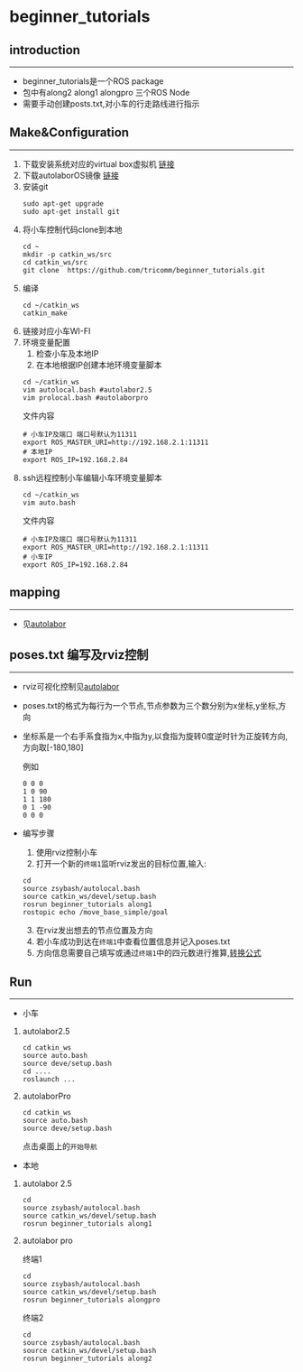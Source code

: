 # beginner_tutorials 
## introduction
---
* beginner_tutorials是一个ROS package
* 包中有along2 along1 alongpro 三个ROS Node
* 需要手动创建posts.txt,对小车的行走路线进行指示

## Make&Configuration
---
1. 下载安装系统对应的virtual box虚拟机 [链接](https://www.virtualbox.org/wiki/Downloads)
2. 下载autolaborOS镜像 [链接](http://www.autolabor.com.cn/download)
3. 安装git
    ```
    sudo apt-get upgrade
    sudo apt-get install git
    ```
4. 将小车控制代码clone到本地
    ```
    cd ~
    mkdir -p catkin_ws/src
    cd catkin_ws/src
    git clone  https://github.com/tricomm/beginner_tutorials.git
    ```
5. 编译
    ```
    cd ~/catkin_ws
    catkin_make
    ```
6. 链接对应小车WI-FI
7. 环境变量配置
    1. 检查小车及本地IP
    2. 在本地根据IP创建本地环境变量脚本
    ```
    cd ~/catkin_ws
    vim autolocal.bash #autolabor2.5
    vim prolocal.bash #autolaborpro
    ```
    文件内容
    ```
    # 小车IP及端口 端口号默认为11311
    export ROS_MASTER_URI=http://192.168.2.1:11311
    # 本地IP
    export ROS_IP=192.168.2.84 
    ```
8. ssh远程控制小车编辑小车环境变量脚本
    ```
    cd ~/catkin_ws
    vim auto.bash
    ```
    文件内容
    ```
    # 小车IP及端口 端口号默认为11311
    export ROS_MASTER_URI=http://192.168.2.1:11311
    # 小车IP
    export ROS_IP=192.168.2.84 
    ```
## mapping
---
* 见[autolabor](http://www.autolabor.com.cn/)
## poses.txt 编写及rviz控制
---
* rviz可视化控制见[autolabor](http://www.autolabor.com.cn/)
* poses.txt的格式为每行为一个节点,节点参数为三个数分别为x坐标,y坐标,方向
* 坐标系是一个右手系食指为x,中指为y,以食指为旋转0度逆时针为正旋转方向,方向取[-180,180]

    例如
    ```
    0 0 0 
    1 0 90
    1 1 180
    0 1 -90
    0 0 0
    ```
* 编写步骤
    1. 使用rviz控制小车
    2. 打开一个新的`终端1`监听rviz发出的目标位置,输入:
    ```
    cd
    source zsybash/autolocal.bash 
    source catkin_ws/devel/setup.bash
    rosrun beginner_tutorials along1
    rostopic echo /move_base_simple/goal
    ```
    3. 在rviz发出想去的节点位置及方向
    4. 若小车成功到达在`终端1`中查看位置信息并记入poses.txt
    5. 方向信息需要自己填写或通过`终端1`中的四元数进行推算,[转换公式](https://tricomm.github.io./2019/02/28/Quaternion/)
## Run
---
* 小车
 1. autolabor2.5
    ```
    cd catkin_ws
    source auto.bash
    source deve/setup.bash
    cd ....
    roslaunch ...
    ```
 2.  autolaborPro
        ```
        cd catkin_ws
        source auto.bash
        source deve/setup.bash
        ```
        点击桌面上的`开始导航`
* 本地
1. autolabor 2.5
    ```
    cd
    source zsybash/autolocal.bash 
    source catkin_ws/devel/setup.bash
    rosrun beginner_tutorials along1
    ```
2. autolabor pro
   
    终端1
    ```
    cd
    source zsybash/autolocal.bash 
    source catkin_ws/devel/setup.bash
    rosrun beginner_tutorials alongpro
    ```
    终端2
    ```
    cd
    source zsybash/autolocal.bash 
    source catkin_ws/devel/setup.bash
    rosrun beginner_tutorials along2
    ```
